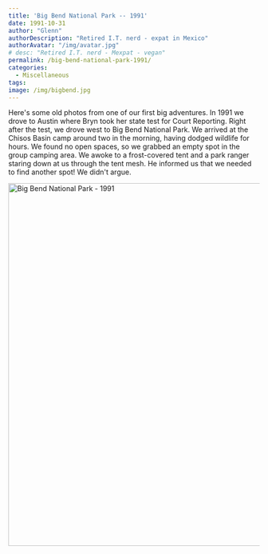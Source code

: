 ```yaml
---
title: 'Big Bend National Park -- 1991'
date: 1991-10-31
author: "Glenn"
authorDescription: "Retired I.T. nerd - expat in Mexico"
authorAvatar: "/img/avatar.jpg"
# desc: "Retired I.T. nerd - Mexpat - vegan"
permalink: /big-bend-national-park-1991/
categories:
  - Miscellaneous
tags:
image: /img/bigbend.jpg
---
```

Here's some old photos from one of our first big adventures. In 1991 we drove to Austin where Bryn took her state test for Court Reporting. Right after the test, we drove west to Big Bend National Park. We arrived at the Chisos Basin camp around two in the morning, having dodged wildlife for hours. We found no open spaces, so we grabbed an empty spot in the group camping area. We awoke to a frost-covered tent and a park ranger staring down at us through the tent mesh. He informed us that we needed to find another spot! We didn't argue.

<a data-flickr-embed="true" data-header="true" data-footer="true"  href="https://www.flickr.com/photos/vagabondians/albums/72157708494351345" title="Big Bend National Park - 1991"><img src="https://live.staticflickr.com/65535/33999303778_36fa70b1b2_b.jpg" width="1024" height="726" alt="Big Bend National Park - 1991"></a><script async src="//embedr.flickr.com/assets/client-code.js" charset="utf-8"></script>